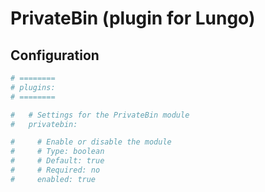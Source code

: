 # PrivateBin (plugin for Lungo)

## Configuration

```yaml
# ========
# plugins:
# ========

#   # Settings for the PrivateBin module
#   privatebin:

#     # Enable or disable the module
#     # Type: boolean
#     # Default: true
#     # Required: no
#     enabled: true
```
